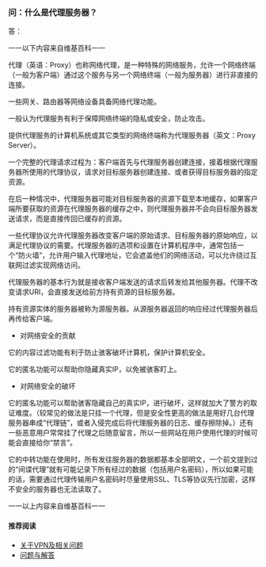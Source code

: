### 问：什么是代理服务器？

答：

一一以下内容来自维基百科一一

代理（英语：Proxy）也称网络代理，是一种特殊的网络服务，允许一个网络终端（一般为客户端）通过这个服务与另一个网络终端（一般为服务器）进行非直接的连接。

一些网关、路由器等网络设备具备网络代理功能。

一般认为代理服务有利于保障网络终端的隐私或安全，防止攻击。

提供代理服务的计算机系统或其它类型的网络终端称为代理服务器（英文：Proxy Server）。

一个完整的代理请求过程为：客户端首先与代理服务器创建连接，接着根据代理服务器所使用的代理协议，请求对目标服务器创建连接、或者获得目标服务器的指定资源。

在后一种情况中，代理服务器可能对目标服务器的资源下载至本地缓存，如果客户端所要获取的资源在代理服务器的缓存之中，则代理服务器并不会向目标服务器发送请求，而是直接传回已缓存的资源。

一些代理协议允许代理服务器改变客户端的原始请求、目标服务器的原始响应，以满足代理协议的需要。代理服务器的选项和设置在计算机程序中，通常包括一个“防火墙”，允许用户输入代理地址，它会遮盖他们的网络活动，可以允许绕过互联网过滤实现网络访问。

代理服务器的基本行为就是接收客户端发送的请求后转发给其他服务器。代理不改变请求URI，会直接发送给前方持有资源的目标服务器。

持有资源实体的服务器被称为源服务器。从源服务器返回的响应经过代理服务器后再传给客户端。




- 对网络安全的贡献

它的内容过滤功能有利于防止骇客破坏计算机，保护计算机安全。

它的匿名功能可以帮助你隐藏真实IP，以免被骇客盯上。

- 对网络安全的破坏

它的匿名功能可以帮助骇客隐藏自己的真实IP，进行破坏，这样就加大了警方的取证难度。（较常见的做法是只挂一个代理，但是安全性更高的做法是用好几台代理服务器串成“代理链”，或者入侵完成后将代理服务器的日志、缓存擦除掉。）还有一些恶意用户常常挂了代理之后随意留言，所以一些网站在用户使用代理的时候可能会直接给你“禁言”。

它的中转功能在使用时，所有发往服务器的数据都基本全部明文，一个前文提到过的“间谍代理”就有可能记录下所有经过的数据（包括用户名密码），所以如果可能的话，需要通过代理传输用户名密码时尽量使用SSL、TLS等协议先行加密，这样不安全的服务器也无法读取了。

一一以上内容来自维基百科一一


#### 推荐阅读
- [关于VPN及相关问题](https://a2zitpro.github.io/web/列表-关于VPN及相关问题)
- [问题与解答](https://a2zitpro.github.io/web/问题与解答)
